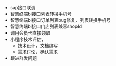 - sap接口联调
- 智慧终端bi接口列表转换手机号
- 智慧终端bi接口订单列表bug修复，列表转换手机号
- 智慧终端bi接口门店列表兼容shopId
- 调用会员卡直接领取
- 小程序技术评估，
  - 技术设计，文档编写
  - 需求讨论，确认需求
- 跟进群发问题
